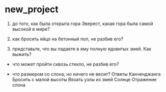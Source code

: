 # new_project
1) до того, как была открыта гора Эверест, какая гора была самой высокой в мире?

2) как бросить яйцо на бетонный пол, не разбив его?

3) представьте, что вы падаете в яму полную ядовитых змей. Как выжить?

- что может пройти сквозь стекло, не разбив его?

- что размером со слона, но ничего не весит?
Ответы 
Канченджанга
Бросить с малой высоты
Вязать узлы из змей
Солнце
Отражение слона
